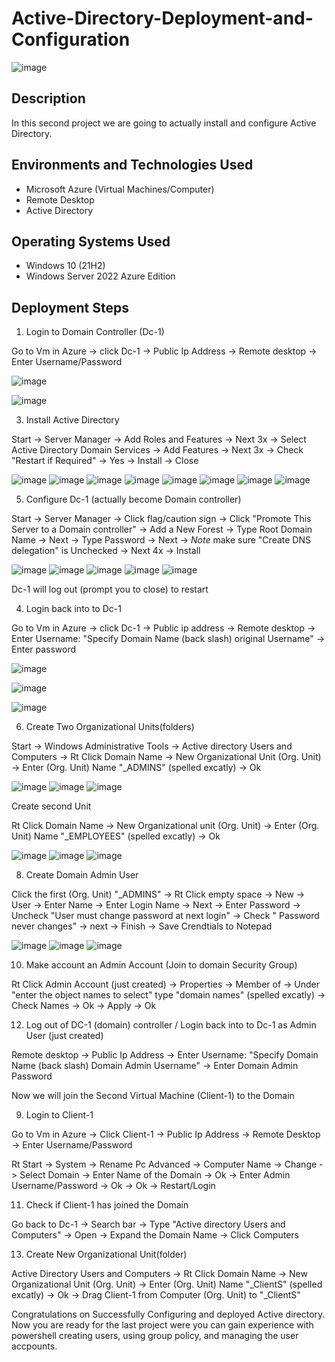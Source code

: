 # Active-Directory-Deployment-and-Configuration

![image](https://github.com/user-attachments/assets/e2d78ecf-468d-4d2b-8fc4-d839bf116ed9)

<h2>Description </h2>

In this second project we are going to actually install and configure Active Directory.

<h2>Environments and Technologies Used</h2>

- Microsoft Azure (Virtual Machines/Computer)
- Remote Desktop
- Active Directory

<h2>Operating Systems Used </h2>

- Windows 10</b> (21H2)
- Windows Server 2022 Azure Edition


<h2>Deployment Steps</h2>

1. Login to Domain Controller (Dc-1)

Go to Vm in Azure -> click Dc-1 -> Public Ip Address -> Remote desktop -> Enter Username/Password

![image](https://github.com/user-attachments/assets/ae460eb6-42f8-49fa-b969-a4cba01dd50d)
 <p> 
</p>

![image](https://github.com/user-attachments/assets/3720286a-d340-48b3-822f-7c4e70563ddb)
 <p> 
</p>

3. Install Active Directory

Start -> Server Manager -> Add Roles and Features -> Next 3x -> Select Active Directory Domain Services -> Add Features -> Next 3x -> Check "Restart if Required" -> Yes -> Install -> Close

![image](https://github.com/user-attachments/assets/dc8a6b66-4b75-446f-845a-316db3f4d383)
![image](https://github.com/user-attachments/assets/2b31d70c-9520-4681-b6d8-b38fbf9323fc)
![image](https://github.com/user-attachments/assets/0b553b39-d7bd-4814-ba32-277347f7cd37)
![image](https://github.com/user-attachments/assets/137b8b17-b426-4bac-a87f-fa07cb099c49)
![image](https://github.com/user-attachments/assets/b0beb1cb-fa75-4c11-b17e-beab02e19557)
![image](https://github.com/user-attachments/assets/bad329b7-11be-4970-8f40-73954a47c272)
![image](https://github.com/user-attachments/assets/acdc73e9-2dda-4987-adc7-f2c35334954a)
![image](https://github.com/user-attachments/assets/7a9ee9ce-92cf-4e6c-9f66-994a10b5d57a)

5. Configure Dc-1 (actually become Domain controller)

Start -> Server Manager -> Click flag/caution sign -> Click "Promote This Server to a Domain controller" -> Add a New Forest -> Type Root Domain Name -> Next -> Type Password -> Next -> *Note* make sure "Create DNS delegation" is Unchecked -> Next 4x -> Install

![image](https://github.com/user-attachments/assets/be477151-bf63-42e7-a328-351c17b9a2c0)
![image](https://github.com/user-attachments/assets/b94041cd-9f10-4ab8-ab34-59ce29fe61f2)
![image](https://github.com/user-attachments/assets/5cbc91fb-4c15-4823-a578-4913d958f78b)
![image](https://github.com/user-attachments/assets/20394feb-c017-44d9-b793-80892659e7bb)
![image](https://github.com/user-attachments/assets/7779b3c3-ffc7-4c3a-a4cb-92ea6446f0f4)

Dc-1 will log out (prompt you to close) to restart 

4. Login back into to Dc-1

Go to Vm in Azure -> click Dc-1 -> Public ip address -> Remote desktop -> Enter Username: "Specify Domain Name (back slash) original Username" -> Enter password

![image](https://github.com/user-attachments/assets/ae460eb6-42f8-49fa-b969-a4cba01dd50d)
 <p> 
</p>

![image](https://github.com/user-attachments/assets/3720286a-d340-48b3-822f-7c4e70563ddb)
 <p> 
</p>

![image](https://github.com/user-attachments/assets/4c5c4133-3260-461c-930f-0c056ff75a2d)

6. Create Two Organizational Units(folders)

Start -> Windows Administrative Tools -> Active directory Users and Computers -> Rt Click Domain Name -> New Organizational Unit (Org. Unit) -> Enter (Org. Unit) Name "_ADMINS" (spelled excatly) -> Ok

![image](https://github.com/user-attachments/assets/d0352e96-f3f9-4294-b2d0-5db6aed1f92d)
![image](https://github.com/user-attachments/assets/6d120792-0c13-4341-beeb-36fb24684f13)
![image](https://github.com/user-attachments/assets/cde91f54-bbca-4e1e-b024-3138a4b71f19)

Create second Unit

Rt Click Domain Name -> New Organizational unit (Org. Unit) -> Enter (Org. Unit) Name "_EMPLOYEES" (spelled excatly) -> Ok

![image](https://github.com/user-attachments/assets/6d120792-0c13-4341-beeb-36fb24684f13)
![image](https://github.com/user-attachments/assets/cde91f54-bbca-4e1e-b024-3138a4b71f19)
![image](https://github.com/user-attachments/assets/12634c20-2d5e-454a-9fac-07be4b1bcbaa)

8. Create Domain Admin User

Click the first (Org. Unit) "_ADMINS" -> Rt Click empty space -> New -> User -> Enter Name -> Enter Login Name -> Next -> Enter Password -> Uncheck "User must change password at next login" -> Check " Password never changes"
-> next -> Finish -> Save Crendtials to Notepad

![image](https://github.com/user-attachments/assets/d0f47ea9-0a4c-485e-acc2-12b0a6238659)
![image](https://github.com/user-attachments/assets/dd6a1e66-a1f6-44cd-8d00-530839b4eb85)
![image](https://github.com/user-attachments/assets/4d395ab7-5d65-4ced-9c64-3949406ac6da)

10. Make account an Admin Account (Join to domain Security Group)

Rt Click Admin Account (just created) -> Properties -> Member of -> Under "enter the object names to select" type "domain names" (spelled excatly) -> Check Names -> Ok -> Apply -> Ok

12. Log out of DC-1 (domain) controller / Login back into to Dc-1 as Admin User (just created)

Remote desktop -> Public Ip Address -> Enter Username: "Specify Domain Name (back slash) Domain Admin Username" -> Enter Domain Admin Password

 Now we will join the Second Virtual Machine (Client-1) to the Domain

9. Login to Client-1

Go to Vm in Azure -> Click Client-1 -> Public Ip Address -> Remote Desktop -> Enter Username/Password

Rt Start -> System -> Rename Pc Advanced -> Computer Name -> Change -> Select Domain -> Enter Name of the Domain -> Ok -> Enter Admin Username/Password -> Ok -> Ok -> Restart/Login

11. Check if Client-1 has joined the Domain

Go back to Dc-1 -> Search bar -> Type "Active directory Users and Computers" -> Open -> Expand the Domain Name -> Click Computers

13. Create New Organizational Unit(folder)

Active Directory Users and Computers -> Rt Click Domain Name -> New Organizational Unit (Org. Unit) -> Enter (Org. Unit) Name "_ClientS" (spelled excatly) -> Ok -> Drag Client-1 from Computer (Org. Unit) to "_ClientS"

Congratulations on Successfully Configuring and deployed Active directory. Now you are ready for the last project were you can gain experience with powershell creating users, using group policy, and managing the user accpounts. 
